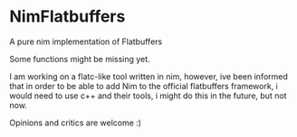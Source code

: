 # NimFlatbuffers
A pure nim implementation of Flatbuffers

Some functions might be missing yet.

I am working on a flatc-like tool written in nim, however, ive been informed that in order to be able to add Nim to the official flatbuffers framework, i would need to use c++ and their tools, i might do this in the future, but not now.

Opinions and critics are welcome :)
